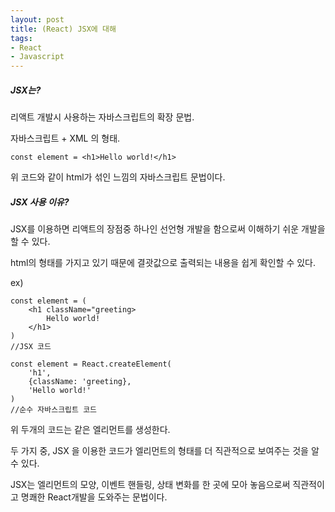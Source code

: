 ```yaml
---
layout: post
title: (React) JSX에 대해
tags:
- React
- Javascript
---
```



##### JSX는?

리액트 개발시 사용하는 자바스크립트의 확장 문법.

자바스크립트 + XML 의 형태.

```
const element = <h1>Hello world!</h1>
```

위 코드와 같이 html가 섞인 느낌의 자바스크립트 문법이다.



##### JSX 사용 이유?

JSX를 이용하면 리액트의 장점중 하나인 선언형 개발을 함으로써 이해하기 쉬운 개발을 할 수 있다.

html의 형태를 가지고 있기 때문에 결괏값으로 출력되는 내용을 쉽게 확인할 수 있다.



ex)

```
const element = (
	<h1 className="greeting>
		Hello world!
	</h1>
)
//JSX 코드
```



```
const element = React.createElement(
	'h1',
	{className: 'greeting},
	'Hello world!'
)
//순수 자바스크립트 코드
```

위 두개의 코드는 같은 엘리먼트를 생성한다.

두 가지 중, JSX 을 이용한 코드가 엘리먼트의 형태를 더 직관적으로 보여주는 것을 알 수 있다.

JSX는 엘리먼트의 모양, 이벤트 핸들링, 상태 변화를 한 곳에 모아 놓음으로써 직관적이고 명쾌한 React개발을 도와주는 문법이다.

